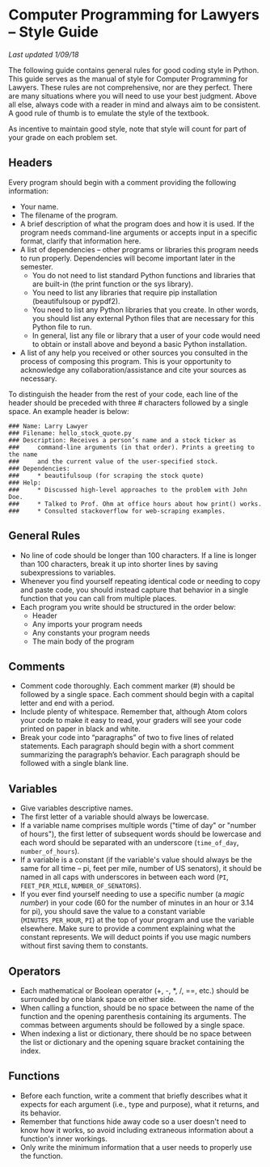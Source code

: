 Computer Programming for Lawyers – Style Guide
==============================================

*Last updated 1/09/18*

The following guide contains general rules for good coding style in Python.
This guide serves as the manual of style for Computer Programming for Lawyers.
These rules are not comprehensive, nor are they perfect. There are many situations
where you will need to use your best judgment. Above all else, always code with a
reader in mind and always aim to be consistent. A good rule of thumb is to
emulate the style of the textbook.

As incentive to maintain good style, note that style
will count for part of your grade on each problem set.

Headers
-------

Every program should begin with a comment providing the following information:
* Your name.
* The filename of the program.
* A brief description of what the program does and how it is used.
  If the program needs command-line arguments or accepts input
  in a specific format, clarify that information here.
* A list of dependencies – other programs or libraries this program
  needs to run properly. Dependencies will become important later in the semester.
  * You do not need to list standard Python functions and libraries that are
    built-in (the print function or the sys library).
  * You need to list any libraries that require pip installation (beautifulsoup or pypdf2).
  * You need to list any Python libraries that you create. In
    other words, you should list any external Python files that
	are necessary for this Python file to run.
  * In general, list any file or library that a user
    of your code would need to obtain or install above
	and beyond a basic Python installation.
* A list of any help you received or other sources you consulted
  in the process of composing this program. This is your opportunity
  to acknowledge any collaboration/assistance and cite your sources as necessary.
  
To distinguish the header from the rest of your code, each line of
the header should be preceded with three # characters followed by a
single space. An example header is below:

```
### Name: Larry Lawyer
### Filename: hello_stock_quote.py
### Description: Receives a person’s name and a stock ticker as
###     command-line arguments (in that order). Prints a greeting to the name
###     and the current value of the user-specified stock.
### Dependencies:
###     * beautifulsoup (for scraping the stock quote)
### Help:
###     * Discussed high-level approaches to the problem with John Doe.
###     * Talked to Prof. Ohm at office hours about how print() works.
###     * Consulted stackoverflow for web-scraping examples.
```

General Rules
-------------

* No line of code should be longer than 100 characters.
  If a line is longer than 100 characters, break it up into 
  shorter lines by saving subexpressions to variables.
* Whenever you find yourself repeating identical code or
  needing to copy and paste code, you should instead capture
  that behavior in a single function that you can call from multiple places.
* Each program you write should be structured in the order below:
  * Header
  * Any imports your program needs
  * Any constants your program needs
  * The main body of the program
  
Comments
--------

* Comment code thoroughly. Each comment marker (#)
  should be followed by a single space. Each comment should begin with
  a capital letter and end with a period.
* Include plenty of whitespace. Remember that, although Atom
  colors your code to make it easy to read, your graders will see
  your code printed on paper in black and white.
* Break your code into “paragraphs” of two to five lines of
  related statements. Each paragraph should begin with a short
  comment summarizing the paragraph’s behavior. Each paragraph
  should be followed with a single blank line.
  
Variables
---------

* Give variables descriptive names.
* The first letter of a variable should always be lowercase.
* If a variable name comprises multiple words
  ("time of day" or "number of hours"), the first letter of subsequent words should
  be lowercase and each word should be separated with an underscore
  (`time_of_day`, `number_of_hours`).
* If a variable is a constant (if the variable's value should
  always be the same for all time – pi, feet per mile, number of US senators),
  it should be named in all caps with underscores in between each word
  (`PI`, `FEET_PER_MILE`, `NUMBER_OF_SENATORS`).
* If you ever find yourself needing to use a specific number (a *magic number*) in your code
  (60 for the number of minutes in an hour or 3.14 for pi), you should
  save the value to a constant variable (`MINUTES_PER_HOUR`, `PI`) at the
  top of your program and use the variable elsewhere. Make sure to provide
  a comment explaining what the constant represents. We will deduct points if you
  use magic numbers without first saving them to constants.
  
Operators
---------

* Each mathematical or Boolean operator (+, -, *, /, ==, etc.) should be
  surrounded by one blank space on either side.
* When calling a function, should be no space between the name of the
  function and the opening parenthesis containing its arguments. The
  commas between arguments should be followed by a single space.
* When indexing a list or dictionary, there should be no space between
  the list or dictionary and the opening square bracket containing the index.
  
Functions
---------

* Before each function, write a comment that briefly describes what
  it expects for each argument (i.e., type and purpose), what it returns, and its behavior.
* Remember that functions hide away code so a user doesn't need
  to know how it works, so avoid including extraneous information about a function's inner workings.
* Only write the minimum information that a user needs to properly use the function.


